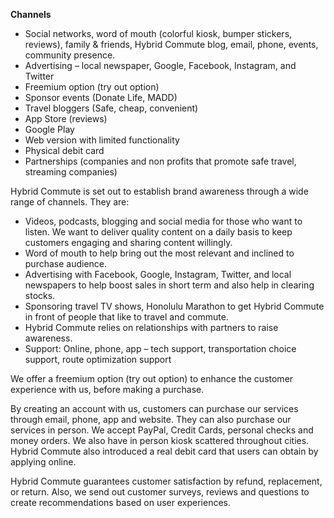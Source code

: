 <b>Channels</b>
<ul>
  <li>Social networks, word of mouth (colorful kiosk, bumper stickers, reviews), family & friends, Hybrid Commute blog, email, phone, events, community presence.</li>
  <li>Advertising – local newspaper, Google, Facebook, Instagram, and Twitter</li>
  <li>Freemium option (try out option)</li>
  <li>Sponsor events (Donate Life, MADD)</li>
  <li>Travel bloggers (Safe, cheap, convenient)</li>
  <li>App Store (reviews)</li>
  <li>Google Play</li>
  <li>Web version with limited functionality</li>
  <li>Physical debit card</li>
  <li>Partnerships (companies and non profits that promote safe travel, streaming companies)</li>
 </ul>
 
 
 <p>Hybrid Commute is set out to establish brand awareness through a wide range of channels. They are:</p>
 <ul>
  <li>Videos, podcasts, blogging and social media for those who want to listen. We want to deliver quality content on a daily basis to keep customers engaging and sharing content willingly.</li>
  <li>Word of mouth to help bring out the most relevant and inclined to purchase audience.</li>
  <li>Advertising with Facebook, Google, Instagram, Twitter, and local newspapers to help boost sales in short term and also help in clearing stocks.</li>
  <li>Sponsoring travel TV shows, Honolulu Marathon to get Hybrid Commute in front of people that like to travel and commute.</li>
  <li>Hybrid Commute relies on relationships with partners to raise awareness.</li>
  <li>Support: Online, phone, app – tech support, transportation choice support, route optimization support</li>
 </ul>
 
 <p>We offer a freemium option (try out option) to enhance the customer experience with us, before making a purchase.

By creating an account with us, customers can purchase our services through email, phone, app and website. They can also purchase our services in person. We accept PayPal, Credit Cards, personal checks and money orders. We also have in person kiosk scattered throughout cities. Hybrid Commute also introduced a real debit card that users can obtain by applying online.

Hybrid Commute guarantees customer satisfaction by refund, replacement, or return. Also, we send out customer surveys, reviews and questions to create recommendations based on user experiences.</p>
  
